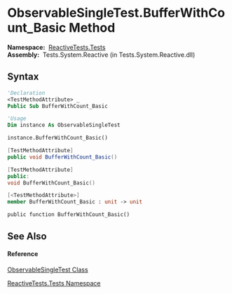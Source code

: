 # ObservableSingleTest.BufferWithCount\_Basic Method

**Namespace:**  [ReactiveTests.Tests](ReactiveTests.Tests\ReactiveTests.Tests.md)  
**Assembly:**  Tests.System.Reactive (in Tests.System.Reactive.dll)

## Syntax

```vb
'Declaration
<TestMethodAttribute> _
Public Sub BufferWithCount_Basic
```

```vb
'Usage
Dim instance As ObservableSingleTest

instance.BufferWithCount_Basic()
```

```csharp
[TestMethodAttribute]
public void BufferWithCount_Basic()
```

```c++
[TestMethodAttribute]
public:
void BufferWithCount_Basic()
```

```fsharp
[<TestMethodAttribute>]
member BufferWithCount_Basic : unit -> unit 
```

```jscript
public function BufferWithCount_Basic()
```

## See Also

#### Reference

[ObservableSingleTest Class](ObservableSingleTest\ObservableSingleTest.md)

[ReactiveTests.Tests Namespace](ReactiveTests.Tests\ReactiveTests.Tests.md)




